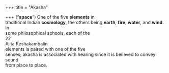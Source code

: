 +++
title = "Akasha"

+++
(“**space**”) One of the five **elements** in  
traditional Indian **cosmology**, the others being **earth**, **fire**, **water**, and **wind**. In  
some philosophical schools, each of the  
22  
Ajita Keshakambalin  
elements is paired with one of the five  
senses; akasha is associated with hearing since it is believed to convey sound  
from place to place.